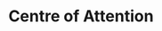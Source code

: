 ---
ep: 188
title: "Centre of Attention"
imglink: "https://live.staticflickr.com/65535/50983018637_193fec4257_o.jpg"
thumbnail: "https://live.staticflickr.com/65535/50983018637_452507901a_q.jpg"
alt: >
    A narrow street lined with eight windows, each with various eyes and faces looking out from them. A CCTV camera is poking out from around the corner.
name: "Bittercape"
---